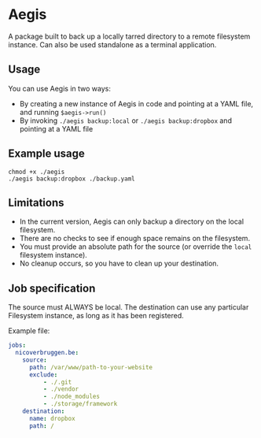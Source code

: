 # Aegis
A package built to back up a locally tarred directory to a remote filesystem instance.
Can also be used standalone as a terminal application.

## Usage

You can use Aegis in two ways:

* By creating a new instance of Aegis in code and pointing at a YAML file, and running `$aegis->run()`
* By invoking `./aegis backup:local` or `./aegis backup:dropbox` and pointing at a YAML file

## Example usage

    chmod +x ./aegis
    ./aegis backup:dropbox ./backup.yaml

## Limitations

* In the current version, Aegis can only backup a directory on the local filesystem.
* There are no checks to see if enough space remains on the filesystem.
* You must provide an absolute path for the source (or override the `local` filesystem instance).
* No cleanup occurs, so you have to clean up your destination.

## Job specification

The source must ALWAYS be local.
The destination can use any particular Filesystem instance, as long as it has been registered.

Example file:
```yaml
jobs:
  nicoverbruggen.be:
    source:
      path: /var/www/path-to-your-website
      exclude:
          - ./.git
          - ./vendor
          - ./node_modules
          - ./storage/framework
    destination:
      name: dropbox
      path: /
```


